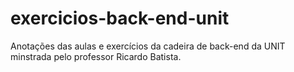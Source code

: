 # exercicios-back-end-unit
 Anotações das aulas e exercícios da cadeira de back-end da UNIT minstrada pelo professor Ricardo Batista.
